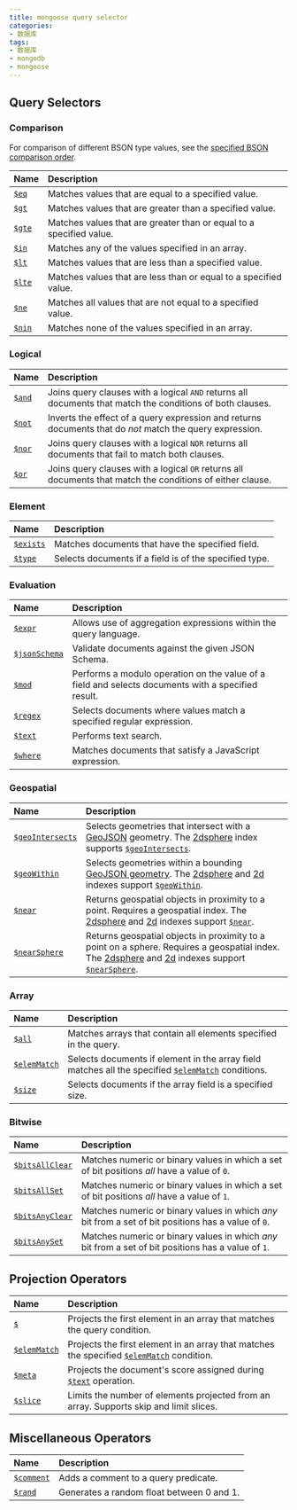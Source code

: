 ```yaml
---
title: mongoose query selector
categories: 
- 数据库
tags:
- 数据库
- mongodb
- mongoose
---
```


## Query Selectors

### Comparison

For comparison of different BSON type values, see the [specified BSON comparison order](https://docs.mongodb.com/manual/reference/bson-type-comparison-order/#std-label-bson-types-comparison-order).<!--more-->

| Name                                                         | Description                                                  |
| :----------------------------------------------------------- | :----------------------------------------------------------- |
| [`$eq`](https://docs.mongodb.com/manual/reference/operator/query/eq/#mongodb-query-op.-eq) | Matches values that are equal to a specified value.          |
| [`$gt`](https://docs.mongodb.com/manual/reference/operator/query/gt/#mongodb-query-op.-gt) | Matches values that are greater than a specified value.      |
| [`$gte`](https://docs.mongodb.com/manual/reference/operator/query/gte/#mongodb-query-op.-gte) | Matches values that are greater than or equal to a specified value. |
| [`$in`](https://docs.mongodb.com/manual/reference/operator/query/in/#mongodb-query-op.-in) | Matches any of the values specified in an array.             |
| [`$lt`](https://docs.mongodb.com/manual/reference/operator/query/lt/#mongodb-query-op.-lt) | Matches values that are less than a specified value.         |
| [`$lte`](https://docs.mongodb.com/manual/reference/operator/query/lte/#mongodb-query-op.-lte) | Matches values that are less than or equal to a specified value. |
| [`$ne`](https://docs.mongodb.com/manual/reference/operator/query/ne/#mongodb-query-op.-ne) | Matches all values that are not equal to a specified value.  |
| [`$nin`](https://docs.mongodb.com/manual/reference/operator/query/nin/#mongodb-query-op.-nin) | Matches none of the values specified in an array.            |

### Logical

| Name                                                         | Description                                                  |
| :----------------------------------------------------------- | :----------------------------------------------------------- |
| [`$and`](https://docs.mongodb.com/manual/reference/operator/query/and/#mongodb-query-op.-and) | Joins query clauses with a logical `AND` returns all documents that match the conditions of both clauses. |
| [`$not`](https://docs.mongodb.com/manual/reference/operator/query/not/#mongodb-query-op.-not) | Inverts the effect of a query expression and returns documents that do *not* match the query expression. |
| [`$nor`](https://docs.mongodb.com/manual/reference/operator/query/nor/#mongodb-query-op.-nor) | Joins query clauses with a logical `NOR` returns all documents that fail to match both clauses. |
| [`$or`](https://docs.mongodb.com/manual/reference/operator/query/or/#mongodb-query-op.-or) | Joins query clauses with a logical `OR` returns all documents that match the conditions of either clause. |

### Element

| Name                                                         | Description                                            |
| :----------------------------------------------------------- | :----------------------------------------------------- |
| [`$exists`](https://docs.mongodb.com/manual/reference/operator/query/exists/#mongodb-query-op.-exists) | Matches documents that have the specified field.       |
| [`$type`](https://docs.mongodb.com/manual/reference/operator/query/type/#mongodb-query-op.-type) | Selects documents if a field is of the specified type. |

### Evaluation

| Name                                                         | Description                                                  |
| :----------------------------------------------------------- | :----------------------------------------------------------- |
| [`$expr`](https://docs.mongodb.com/manual/reference/operator/query/expr/#mongodb-query-op.-expr) | Allows use of aggregation expressions within the query language. |
| [`$jsonSchema`](https://docs.mongodb.com/manual/reference/operator/query/jsonSchema/#mongodb-query-op.-jsonSchema) | Validate documents against the given JSON Schema.            |
| [`$mod`](https://docs.mongodb.com/manual/reference/operator/query/mod/#mongodb-query-op.-mod) | Performs a modulo operation on the value of a field and selects documents with a specified result. |
| [`$regex`](https://docs.mongodb.com/manual/reference/operator/query/regex/#mongodb-query-op.-regex) | Selects documents where values match a specified regular expression. |
| [`$text`](https://docs.mongodb.com/manual/reference/operator/query/text/#mongodb-query-op.-text) | Performs text search.                                        |
| [`$where`](https://docs.mongodb.com/manual/reference/operator/query/where/#mongodb-query-op.-where) | Matches documents that satisfy a JavaScript expression.      |

### Geospatial

| Name                                                         | Description                                                  |
| :----------------------------------------------------------- | :----------------------------------------------------------- |
| [`$geoIntersects`](https://docs.mongodb.com/manual/reference/operator/query/geoIntersects/#mongodb-query-op.-geoIntersects) | Selects geometries that intersect with a [GeoJSON](https://docs.mongodb.com/manual/reference/glossary/#std-term-GeoJSON) geometry. The [2dsphere](https://docs.mongodb.com/manual/core/2dsphere/) index supports [`$geoIntersects`](https://docs.mongodb.com/manual/reference/operator/query/geoIntersects/#mongodb-query-op.-geoIntersects). |
| [`$geoWithin`](https://docs.mongodb.com/manual/reference/operator/query/geoWithin/#mongodb-query-op.-geoWithin) | Selects geometries within a bounding [GeoJSON geometry](https://docs.mongodb.com/manual/reference/geojson/#std-label-geospatial-indexes-store-geojson). The [2dsphere](https://docs.mongodb.com/manual/core/2dsphere/) and [2d](https://docs.mongodb.com/manual/core/2d/) indexes support [`$geoWithin`](https://docs.mongodb.com/manual/reference/operator/query/geoWithin/#mongodb-query-op.-geoWithin). |
| [`$near`](https://docs.mongodb.com/manual/reference/operator/query/near/#mongodb-query-op.-near) | Returns geospatial objects in proximity to a point. Requires a geospatial index. The [2dsphere](https://docs.mongodb.com/manual/core/2dsphere/) and [2d](https://docs.mongodb.com/manual/core/2d/) indexes support [`$near`](https://docs.mongodb.com/manual/reference/operator/query/near/#mongodb-query-op.-near). |
| [`$nearSphere`](https://docs.mongodb.com/manual/reference/operator/query/nearSphere/#mongodb-query-op.-nearSphere) | Returns geospatial objects in proximity to a point on a sphere. Requires a geospatial index. The [2dsphere](https://docs.mongodb.com/manual/core/2dsphere/) and [2d](https://docs.mongodb.com/manual/core/2d/) indexes support [`$nearSphere`](https://docs.mongodb.com/manual/reference/operator/query/nearSphere/#mongodb-query-op.-nearSphere). |



### Array

| Name                                                         | Description                                                  |
| :----------------------------------------------------------- | :----------------------------------------------------------- |
| [`$all`](https://docs.mongodb.com/manual/reference/operator/query/all/#mongodb-query-op.-all) | Matches arrays that contain all elements specified in the query. |
| [`$elemMatch`](https://docs.mongodb.com/manual/reference/operator/query/elemMatch/#mongodb-query-op.-elemMatch) | Selects documents if element in the array field matches all the specified [`$elemMatch`](https://docs.mongodb.com/manual/reference/operator/query/elemMatch/#mongodb-query-op.-elemMatch) conditions. |
| [`$size`](https://docs.mongodb.com/manual/reference/operator/query/size/#mongodb-query-op.-size) | Selects documents if the array field is a specified size.    |

### Bitwise

| Name                                                         | Description                                                  |
| :----------------------------------------------------------- | :----------------------------------------------------------- |
| [`$bitsAllClear`](https://docs.mongodb.com/manual/reference/operator/query/bitsAllClear/#mongodb-query-op.-bitsAllClear) | Matches numeric or binary values in which a set of bit positions *all* have a value of `0`. |
| [`$bitsAllSet`](https://docs.mongodb.com/manual/reference/operator/query/bitsAllSet/#mongodb-query-op.-bitsAllSet) | Matches numeric or binary values in which a set of bit positions *all* have a value of `1`. |
| [`$bitsAnyClear`](https://docs.mongodb.com/manual/reference/operator/query/bitsAnyClear/#mongodb-query-op.-bitsAnyClear) | Matches numeric or binary values in which *any* bit from a set of bit positions has a value of `0`. |
| [`$bitsAnySet`](https://docs.mongodb.com/manual/reference/operator/query/bitsAnySet/#mongodb-query-op.-bitsAnySet) | Matches numeric or binary values in which *any* bit from a set of bit positions has a value of `1`. |



## Projection Operators

| Name                                                         | Description                                                  |
| :----------------------------------------------------------- | :----------------------------------------------------------- |
| [`$`](https://docs.mongodb.com/manual/reference/operator/projection/positional/#mongodb-projection-proj.-) | Projects the first element in an array that matches the query condition. |
| [`$elemMatch`](https://docs.mongodb.com/manual/reference/operator/projection/elemMatch/#mongodb-projection-proj.-elemMatch) | Projects the first element in an array that matches the specified [`$elemMatch`](https://docs.mongodb.com/manual/reference/operator/projection/elemMatch/#mongodb-projection-proj.-elemMatch) condition. |
| [`$meta`](https://docs.mongodb.com/manual/reference/operator/aggregation/meta/#mongodb-expression-exp.-meta) | Projects the document's score assigned during [`$text`](https://docs.mongodb.com/manual/reference/operator/query/text/#mongodb-query-op.-text) operation. |
| [`$slice`](https://docs.mongodb.com/manual/reference/operator/projection/slice/#mongodb-projection-proj.-slice) | Limits the number of elements projected from an array. Supports skip and limit slices. |



## Miscellaneous Operators

| Name                                                         | Description                               |
| :----------------------------------------------------------- | :---------------------------------------- |
| [`$comment`](https://docs.mongodb.com/manual/reference/operator/query/comment/#mongodb-query-op.-comment) | Adds a comment to a query predicate.      |
| [`$rand`](https://docs.mongodb.com/manual/reference/operator/query/rand/#mongodb-query-op.-rand) | Generates a random float between 0 and 1. |

